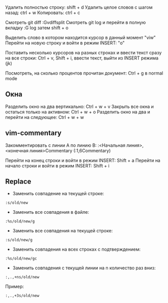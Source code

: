 Удалить полностью строку: shift + d
Удалить целое словов с шагом назад: ctrl + w
Копировать: ctrl + c

Смотреть git diff :Gvdiffsplit
Смотреть git log и перейти в полную вкладку :G log затем shift + o

Выделить слово в котором находится курсор в данный момент "viw"
Перейти на новую строку и войти в режим INSERT: "o"

Поставить несколько курсоров на разных строках и ввести текст сразу на все строки: Ctrl + v, Shift + i, ввести текст, выйти из INSERT режима (jk)

Посмотреть, на сколько процентов прочитан документ: Ctrl + g в normal mode

## Окна
Разделить окно на два вертикально: Ctrl + w + v
Закрыть все окна и остаться только на активном: Ctrl + w + o
Разделить окно на два и перейти на следующее: Ctrl + w + w

## vim-commentary
Закомментировать с линии A по линию B: :<Начальная линия>,<конечная линия>Commentary (:1,6Commentary)

Перейти на конец строки и войти в режим INSERT: Shift + a
Перейти на начало строки и войти в режим INSERT: Shift + i

## Replace
- Заменить совпадение на текущей строке:
```
:s/old/new
```
- Заменить все совпадения в файле:
```
:%s/old/new/g
```
- Заменить все совпадения на текущей строке:
```
:s/old/new/g
```
- Заменить совпадения на всех строках с подтверждением:
```
:%s/old/new/gc
```
- Заменить совпадения с текущей линии на n количество раз вниз:
```
:,.,+ns/old/new
```
Пример:
```
:,.,+3s/old/new
```
